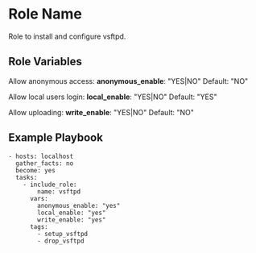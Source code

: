 Role Name
=========

Role to install and configure vsftpd.

Role Variables
--------------

Allow anonymous access:
**anonymous_enable**: "YES|NO"
Default: "NO"

Allow local users login:
**local_enable**: "YES|NO"
Default: "YES"

Allow uploading:
**write_enable**: "YES|NO"
Default: "NO"

Example Playbook
----------------

    - hosts: localhost
      gather_facts: no
      become: yes
      tasks:
        - include_role:
            name: vsftpd
          vars:
            anonymous_enable: "yes"
            local_enable: "yes"
            write_enable: "yes"
          tags:
            - setup_vsftpd
            - drop_vsftpd